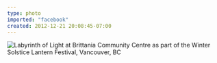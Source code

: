 ```yaml
---
type: photo
imported: "facebook"
created: 2012-12-21 20:08:45-07:00
---
```

![Labyrinth of Light at Brittania Community Centre as part of the Winter Solstice Lantern Festival, Vancouver, BC](/media/images/photos/2012/12/labyrinth-of-light.jpg)


